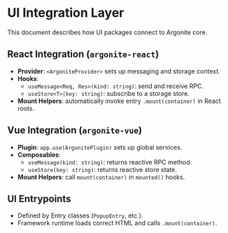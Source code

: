 # UI Integration Layer

This document describes how UI packages connect to Argonite core.

## React Integration (`argonite-react`)

- **Provider**: `<ArgoniteProvider>` sets up messaging and storage context.
- **Hooks**:
  - `useMessage<Req, Res>(kind: string)`: send and receive RPC.
  - `useStore<T>(key: string)`: subscribe to a storage store.
- **Mount Helpers**: automatically invoke entry `.mount(container)` in React roots.

## Vue Integration (`argonite-vue`)

- **Plugin**: `app.use(ArgonitePlugin)` sets up global services.
- **Composables**:
  - `useMessage(kind: string)`: returns reactive RPC method.
  - `useStore(key: string)`: returns reactive store state.
- **Mount Helpers**: call `mount(container)` in `mounted()` hooks.

## UI Entrypoints

- Defined by Entry classes (`PopupEntry`, etc.).
- Framework runtime loads correct HTML and calls `.mount(container)`.